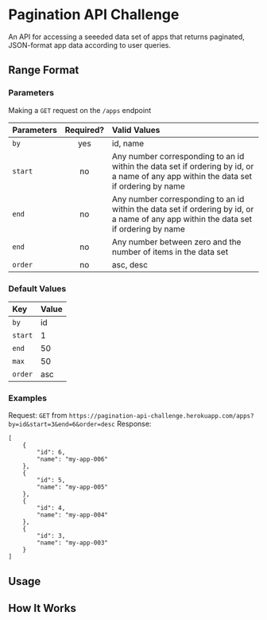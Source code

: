 # Pagination API Challenge
An API for accessing a seeeded data set of apps that returns paginated, JSON-format app data according to user queries. 

## Range Format 

### Parameters


Making a `GET` request on the `/apps` endpoint 

| Parameters       | Required?     | Valid Values|
| :------------- | :----------: | :----------- |
|  `by` | yes   | id, name    |
|  `start` | no   | Any number corresponding to an id within the data set if ordering by id, or a name of any app within the data set if ordering by name    |
|  `end` | no   | Any number corresponding to an id within the data set if ordering by id, or a name of any app within the data set if ordering by name     |
|  `end` | no   | Any number between zero and the number of items in the data set    |
|  `order` | no   | asc, desc    |

### Default Values
| Key | Value |
| :--- | :--- |
|`by`| id |
|`start`| 1 |
|`end`| 50 |
|`max` | 50 |
|`order`| asc |

### Examples

Request: `GET` from `https://pagination-api-challenge.herokuapp.com/apps?by=id&start=3&end=6&order=desc` 
Response: 
```
[
    {
        "id": 6,
        "name": "my-app-006"
    },
    {
        "id": 5,
        "name": "my-app-005"
    },
    {
        "id": 4,
        "name": "my-app-004"
    },
    {
        "id": 3,
        "name": "my-app-003"
    }
]
```

## Usage

## How It Works
